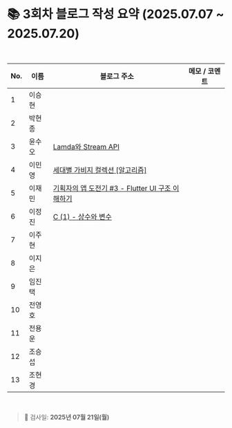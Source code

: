 # 📚 3회차 블로그 작성 요약 (2025.07.07 ~ 2025.07.20)

<br>

| No. | 이름  | 블로그 주소                                                                          | 메모 / 코멘트 |
|-----|-----|---------------------------------------------------------------------------------|----------|
| 1   | 이승현 |                                                                                 |          |
| 2   | 박현종 |                                                                                 |          |
| 3   | 윤수오 | [Lamda와 Stream API](https://velog.io/@dbstndh12/Java-Lamda%EC%99%80-Stream-API) |          |
| 4   | 이민영 | [세대별 가비지 컬렉션 [알고리즘]](https://stylish-minyoung.tistory.com/211)                  |          |
| 5   | 이재민 | [기획자의 앱 도전기 #3 - Flutter UI 구조 이해하기](https://jam-scribble.tistory.com/41)                                                                                |          |
| 6   | 이정진 | [C (1) - 상수와 변수](https://freshdev.tistory.com/57)                               |          |
| 7   | 이주현 |                                                                                 |          |
| 8   | 이지은 |                                                                                 |          |
| 9   | 임진택 |                                                                                 |          |
| 10  | 전영호 |                                                                                 |          |
| 11  | 전용운 |                                                                                 |          |
| 12  | 조승섭 |                                                                                 |          |
| 13  | 조현경 |                                                                                 |          |

<br>

> 📌 검사일: **2025년 07월 21일(월)**
